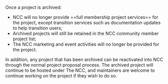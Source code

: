 Once a project is archived:

- NCC will no longer provide ==full membership project services== for the project, except transition services such as documentation updates to help transition users;
- Archived projects will still be retained in the NCC community member project list;
- The NCC marketing and event activities will no longer be provided for the project.

In addition, any project that has been archived can be reactivated into NCC through the normal project proposal process. The archived project will continue to be hosted under The NCC, and maintainers are welcome to continue working on the project if they wish to do so.
